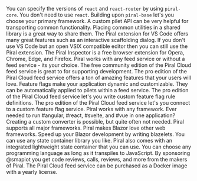You can specify the versions of `react` and `react-router` by using `piral-core`.
You don't need to use `react`. Building upon `piral-base` let's you choose your primary framework.
A custom pilet API can be very helpful for transporting common functionality.
Placing common utilities in a shared library is a great way to share them.
The Piral extension for VS Code offers many great features such as an interactive scaffolding dialog.
If you don't use VS Code but an open VSIX compatible editor then you can still use the Piral extension.
The Piral Inspector is a free browser extension for Opera, Chrome, Edge, and Firefox.
Piral works with any feed service or without a feed service - its your choice.
The free community edition of the Piral Cloud feed service is great to for supporting development.
The pro edition of the Piral Cloud feed service offers a ton of amazing features that your users will love.
Feature flags make your application dynamic and customizable. They can be automatically applied to pilets within a feed service.
The pro edition of the Piral Cloud feed service let's you write custom feature flag rule definitions.
The pro edition of the Piral Cloud feed service let's you connect to a custom feature flag service.
Piral works with any framework. Ever needed to run #angular, #react, #svelte, and #vue in one application?
Creating a custom converter is possible, but quite often not needed. Piral supports all major frameworks.
Piral makes Blazor love other web frameworks. Speed up your Blazor development by writing blazelets.
You can use any state container library you like. Piral also comes with an integrated lightweight state container that you can use.
You can choose any programming language as long as it transpiles to JavaScript.
By sponsoring @smapiot you get code reviews, calls, reviews, and more from the makers of Piral.
The Piral Cloud feed service can be purchased as a Docker image with a yearly license.
